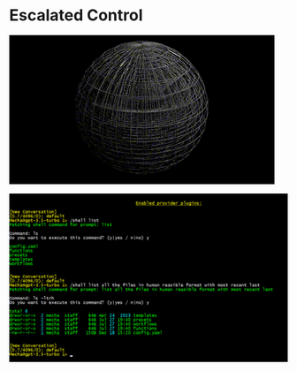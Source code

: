 # Escalated Control

![Spinning cage](spinning-cage.gif)

<!--
# Dynamic Mesh Network Paradigm

=======
# Dynamic Mesh Network Paradigm

>>>>>>> ce4d7ab (Dynamic Mesh Network)
## Overview
An autonomously optimizing mesh topology designed to anticipate and allocate computational resources based on real-time node availability metrics.

### Features
- Auto-generative document encapsulation
- Recursive self-replication of internal algorithms (quines)

# Advanced Technological Integration

## Description
Implementation of secure, low-latency data transmission protocols and efficient state management.

### Components
- Holographic steganographic protocols
- Sparse recursive matrices
- Git for delta encoding of system configurations
- Kubernetes for orchestration of distributed containers
- Dockerhub for dynamic state reconciliation and version-controlled snapshot retention

# Byobu-Based Simulation Framework

## Overview
Configuration of Byobu to propagate operational commands and simulate resource allocation efficiency under varying stress scenarios.

### Components
- Distributed network of computational nodes
- Multiple virtualized test environments

# Glow Command Specifications

## Description
Design and deployment of an environmental entrainment mechanism activated by predictive algorithms to synchronize visual aurora effects across visual output devices.

### Features
- Synchronized temporal modulation of display matrices
- Coordinated photonic response indicating system-state changes

# Security and Interactive System Dynamics

## Overview
Continuous adaptive recalibration of user-interaction models integrating predictive coding frameworks to enhance security.

### Features
- Real-time configurational sandboxing
- Protective mapping dynamically updated based on predictive state representations
<<<<<<< HEAD
-->
![](escalated-control.png)
